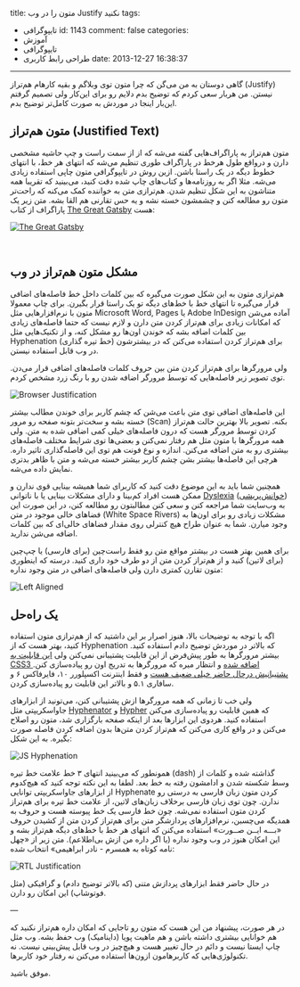 title: متون را در وب Justify نکنید
tags:
  - تایپوگرافی
id: 1143
comment: false
categories:
  - آموزش
  - تایپوگرافی
  - طراحی رابط کاربری
date: 2013-12-27 16:38:37
---

گاهی دوستان به من می‌گن که چرا متون توی وبلاگم و بقیه کارهام هم‌تراز (Justify) نیستن. من هربار سعی کردم که توضیح بدم دلایم رو برای این‌کار ولی تصمیم گرفتم این‌بار اینجا در موردش به صورت کامل‌تر توضیح بدم.

## متون هم‌تراز (Justified Text)

متون هم‌تراز به پاراگراف‌هایی گفته می‌شه که از از سمت راست و چپ حاشیه مشخصی دارن و درواقع طول هرخط در پاراگراف طوری تنظیم می‌شه که انتهای هر خط، با انتهای خطوط دیگه در یک راستا باشن. ازین روش در تایپوگرافی متون چاپی استفاده زیادی می‌شه. مثلا اگر به روزنامه‌ها و کتاب‌های چاپ شده دقت کنید، می‌بینید که تقریبا همه متناشون به این شکل تنظیم شدن. هم‌ترازی متن به خواننده کمک می‌کنه که راحت‌تر متون رو مطالعه کنن و چشمشون خسته نشه و یه حس تقارنی هم القا بشه. متن زیر یک پاراگراف از کتاب [The Great Gatsby](https://itunes.apple.com/us/book/the-great-gatsby/id381724898?mt=11) هست:

[![The Great Gatsby](http://sallar.me/wp-content/uploads/2013/12/justify-1.png)](https://itunes.apple.com/us/book/the-great-gatsby/id381724898?mt=11)

&nbsp;

<!--more-->

## مشکل متون هم‌تراز در وب

هم‌ترازی متون به این شکل صورت می‌گیره که بین کلمات داخل خط فاصله‌های اضافی قرار می‌گیره تا انتهای خط با خط‌های دیگه تو یک راستا قرار بگیرن. برای چاپ معمولا متون با نرم‌افزارهایی مثل Microsoft Word, Pages یا Adobe InDesign آماده می‌شن که امکانات زیادی برای هم‌تراز کردن متن دارن و لازم نیست که حتما فاصله‌های زیادی بین کلمات اضافه بشه که خوندن اون‌ها رو مشکل کنه، و از تکنیک‌هایی مثل Hyphenation (خط تیره گذاری) برای هم‌تراز کردن استفاده می‌کنن که در بیشترشون در وب قابل استفاده نیستن.

ولی مرورگرها برای هم‌تراز کردن متن بین حروف کلمات فاصله‌های اضافی قرار می‌دن. توی تصویر زیر فاصله‌هایی که توسط مرورگر اضافه شدن رو با رنگ زرد مشخص کردم.

![Browser Justification](http://sallar.me/wp-content/uploads/2013/12/justify-22.png)

این فاصله‌های اضافی توی متن باعث می‌شن که چشم کاربر برای خوندن مطالب بیشتر خسته بشه و سخت‌تر بتونه صفحه رو مرور (Scan) بکنه. تصویر بالا بهترین حالت هم‌تراز کردن توسط مرورگر هست که درون فاصله‌های خیلی کمی اضافی شده به متن. ولی همه مرورگرها با متون مثل هم رفتار نمی‌کنن و بعضی‌ها توی شرایط مختلف فاصله‌های بیشتری رو به متن اضافه می‌کنن. اندازه و نوع فونت هم توی این فاصله‌گذاری تاثیر داره. هرچی این فاصله‌ها بیشتر بشن چشم کاربر بیشتر خسته می‌شه و متن با ظاهر بدتری نمایش داده می‌شه.

همچنین شما باید به این موضوع دقت کنید که کاربرای شما همیشه بینایی قوی ندارن و ممکن هست افراد کم‌بینا و دارای مشکلات بینایی یا با ناتوانی [Dyslexia](http://en.wikipedia.org/wiki/Dyslexia) ([خوانش‌پریشی](http://fa.wikipedia.org/wiki/%D8%AE%D9%88%D8%A7%D9%86%D8%B4%E2%80%8C%D9%BE%D8%B1%DB%8C%D8%B4%DB%8C)) به وب‌سایت شما مراجعه کنن و سعی کنن مطالبتون رو مطالعه کنن، در این صورت این فضاهای خالی موجود در متن (White Space Rivers) مشکلات زیادی رو برای اون‌ها به وجود میارن. شما به عنوان طراح هیچ کنترلی روی مقدار فضاهای خالی‌ای که بین کلمات اضافه می‌شن ندارید.

برای همین بهتر هست در بیشتر مواقع متن رو فقط راست‌چین (برای فارسی) یا چپ‌چین (برای لاتین) کنید و از هم‌تراز کردن متن از دو طرف خود داری کنید. درسته که اینطوری متون تقارن کمتری دارن ولی فاصله‌های اضافی در متن وجود نداره:

![Left Aligned](http://sallar.me/wp-content/uploads/2013/12/justify-3.png)

## یک راه‌حل

اگه با توجه به توضیحات بالا، هنوز اصرار بر این داشتید که از هم‌ترازی متون استفاده کنید، بهتر هست که از Hyphenation که بالاتر در موردش توضیح دادم استفاده کنید. بیشتر مرورگرها به طور پیش‌فرض از این قابلیت پشتیبانی نمی‌کنن ولی [این قابلیت به CSS3 اضافه شده](http://blog.fontdeck.com/post/9037028497/hyphens) و انتظار میره که مرورگرها به تدریج اون رو پیاده‌سازی کنن. [پشتیبانیش درحال حاضر خیلی ضعیف هست](http://caniuse.com/css-hyphens) و فقط اینترنت اکسپلورر ۱۰، فایرفاکس ۶ و سافاری ۵.۱ و بالاتر این قابلیت رو پیاده‌سازی کردن.

ولی خب تا زمانی که همه مرورگرها ازش پشتیبانی کنن، می‌تونید از ابزارهای جاواسکریپتی مثل [Hyphenator](https://code.google.com/p/hyphenator/) و [Hypher](https://github.com/bramstein/hypher) که همین قابلیت رو پیاده‌سازی می‌کنن استفاده کنید. هردوی این ابزارها بعد از اینکه صفحه بارگزاری شد، متون رو اصلاح می‌کنن و در واقع کاری می‌کنن که هم‌تراز کردن متن‌ها بدون اضافه کردن فاصله صورت بگیره. به این شکل:

![JS Hyphenation](http://sallar.me/wp-content/uploads/2013/12/justify-4.png)

همونطور که می‌بینید انتهای ۳ خط علامت خط تیره (dash) گذاشته شده و کلمات از وسط شکسته شدن و ادامشون رفته به خط بعد. لطفا به این نکته توجه کنید که هیچ‌کدوم از ابزارهای جاواسکریپتی توانایی Hyphenate کردن متون زبان فارسی به درستی رو ندارن. چون توی زبان فارسی برخلاف زبان‌های لاتین، از علامت خط تیره برای هم‌تراز کردن متون استفاده نمی‌شه. چون خط فارسی یک خط پیوسته هست و حروف به همدیگه می‌چسبن، نرم‌افزارهای پردازشگر متن برای هم‌تراز کردن متن از کشیدن حروف «بـــه ایــن صــورت» استفاده می‌کنن که انتهای هر خط با خط‌های دیگه هم‌تراز بشه و این امکان هنوز در وب وجود نداره (یا اگر داره من ازش بی‌اطلاعم). متن زیر از «چهل نامه کوتاه به همسرم - نادر ابراهیمی» انتخاب شده:

![RTL Justification](http://sallar.me/wp-content/uploads/2013/12/justify-51.png)

در حال حاضر فقط ابزارهای پردازش متنی (که بالاتر توضیح دادم) و گرافیکی (مثل فوتوشاپ) این امکان رو دارن.

—

در هر صورت، پیشنهاد من این هست که متون رو تاجایی که امکان داره هم‌تراز نکنید که هم خوانایی بیشتری داشته باشن و هم ماهیت پویا (داینامیک) وب حفظ بشه. وب مثل چاپ ایستا نیست و دائم در حال تغییر هست و هیچ‌چیز در وب قابل پیش‌بینی نیست. نه تکنولوژی‌هایی که کاربرهامون ازون‌ها استفاده می‌کنن نه رفتار خود کاربرها.

موفق باشید.